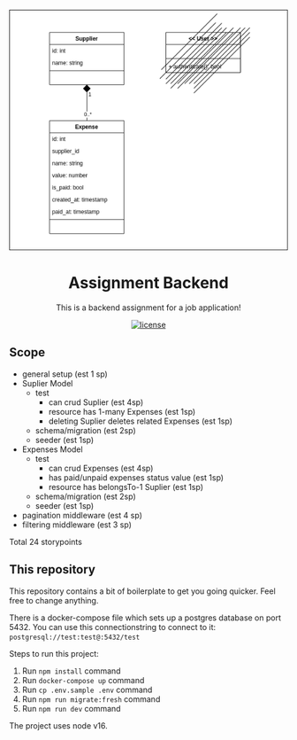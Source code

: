 <p align="center">
  <img src="uml.png?raw=true" alt="assignment-backend"></a>
</p>

<h1 align="center">Assignment Backend</h1>

<div align="center">

This is a backend assignment for a job application!

[![license](https://img.shields.io/badge/license-MIT-blue.svg)](https://github.com/captain-fatbeard/assignment-backend/blob/main/LICENSE.md)

</div>

## Scope

-   general setup (est 1 sp)
-   Suplier Model
    -   test
        -   can crud Suplier (est 4sp)
        -   resource has 1-many Expenses (est 1sp)
        -   deleting Suplier deletes related Expenses (est 1sp)
    -   schema/migration (est 2sp)
    -   seeder (est 1sp)
-   Expenses Model
    -   test
        -   can crud Expenses (est 4sp)
        -   has paid/unpaid expenses status value (est 1sp)
        -   resource has belongsTo-1 Suplier (est 1sp)
    -   schema/migration (est 2sp)
    -   seeder (est 1sp)
-   pagination middleware  (est 4 sp)
-   filtering middleware  (est 3 sp)

Total 24 storypoints

## This repository

This repository contains a bit of boilerplate to get you going quicker.
Feel free to change anything.

There is a docker-compose file which sets up a postgres database on port 5432.
You can use this connectionstring to connect to it: `postgresql://test:test@:5432/test`

Steps to run this project:

1. Run `npm install` command
2. Run `docker-compose up` command
3. Run `cp .env.sample .env` command
4. Run `npm run migrate:fresh` command
5. Run `npm run dev` command

The project uses node v16.
